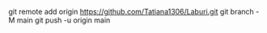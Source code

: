 git remote add origin https://github.com/Tatiana1306/Laburi.git
git branch -M main
git push -u origin main
